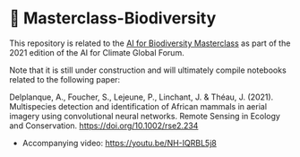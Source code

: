 # :elephant: Masterclass-Biodiversity

This repository is related to the [AI for Biodiversity Masterclass](https://www.forclimate.ai/forum) as part of the 2021 edition of the AI for Climate Global Forum.

Note that it is still under construction and will ultimately compile notebooks related to the following paper:

Delplanque, A., Foucher, S., Lejeune, P., Linchant, J. & Théau, J. (2021). Multispecies detection and identification of African mammals in aerial imagery using convolutional neural networks. Remote Sensing in Ecology and Conservation. https://doi.org/10.1002/rse2.234

* Accompanying video:
https://youtu.be/NH-IQRBL5j8

